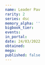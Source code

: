 ```yaml
---
name: Leader Pav
rarity: 2
series: dsc
memory_alpha: ''
bigbook_tier:
events:
in_portal:
date: 24/03/2022
obtained:
mega:
published: false
---
```

